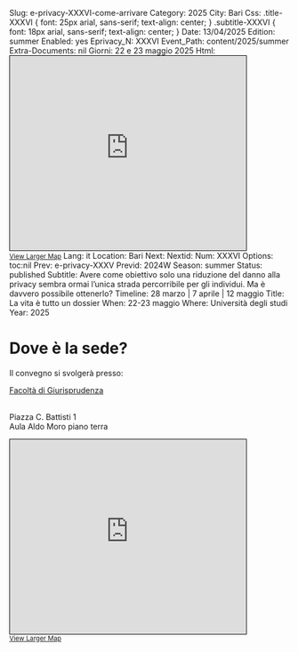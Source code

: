 Slug: e-privacy-XXXVI-come-arrivare
Category: 2025
City: Bari
Css: .title-XXXVI { font: 25px arial, sans-serif; text-align: center; }   .subtitle-XXXVI { font: 18px arial, sans-serif; text-align: center; }
Date: 13/04/2025
Edition: summer
Enabled: yes
Eprivacy_N: XXXVI
Event_Path: content/2025/summer
Extra-Documents: nil
Giorni: 22 e 23 maggio 2025
Html: <iframe width="425" height="350" src="https://www.openstreetmap.org/export/embed.html?bbox=16.865419149398807%2C41.119345316084406%2C16.867790222167972%2C41.12084863946091&amp;layer=mapnik" style="border: 1px solid black"></iframe><br/><small><a href="https://www.openstreetmap.org/?#map=19/41.120097/16.866605">View Larger Map</a></small>
Lang: it
Location: Bari
Next: 
Nextid: 
Num: XXXVI
Options: toc:nil
Prev: e-privacy-XXXV
Previd: 2024W
Season: summer
Status: published
Subtitle: Avere come obiettivo solo una riduzione del danno alla privacy sembra ormai l’unica strada percorribile per gli individui. Ma è davvero possibile ottenerlo?
Timeline: 28 marzo | 7 aprile | 12 maggio
Title: La vita è tutto un dossier
When: 22-23 maggio
Where: Università degli studi
Year: 2025



# Dove è la sede?

Il convegno si svolgerà presso:

[Facoltà di Giurisprudenza](https://www.uniba.it/it/ricerca/dipartimenti/lex)

<br/>Piazza C. Battisti 1<br/>Aula Aldo Moro piano terra

<iframe width="425" height="350" src="https://www.openstreetmap.org/export/embed.html?bbox=16.865419149398807%2C41.119345316084406%2C16.867790222167972%2C41.12084863946091&amp;layer=mapnik" style="border: 1px solid black"></iframe><br/><small><a href="https://www.openstreetmap.org/?#map=19/41.120097/16.866605">View Larger Map</a></small>

